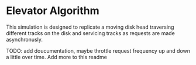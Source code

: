 Elevator Algorithm
==================

This simulation is designed to replicate a moving disk head traversing different tracks
on the disk and servicing tracks as requests are made asynchronusly.

TODO: add doucumentation, maybe throttle request frequency up and down a little over time. Add more to this readme
